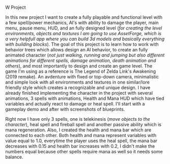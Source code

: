 W Project

In this new project I want to create a fully playable and functional level with a few spell/power mechanics, AI's with ability to damage the player, main menu, pause menu, HUD, and an fully designed level (*for creating the level environments, objects and textures I am going to use AssetForge, which is a very helpfull app where you can build 3d models and basically everything with building blocks*). The goal of this project is to learn how to work with behavior trees which allows design an AI behavior, to create an fully animated character (*not just walking, running and jumping but also different animations for different spells, damage animation, death animation and others*), and most importantly to design and create an game level. The game I'm using as a reference is The Legend of Zelda Link's Awakening (2019 remake). An avdenture with fixed or top-down camera, minimalistic and simple look with all environments and textures in one similar/lore friendly style which creates a recognizable and unique design.
I have already finished implementing the character in the project with several animations, 3 spells with animations, Health and Mana HUD which have tied variables and actually react to damage or heal spell.
I'll start with a gameplay demo and after with screenshots of blueprints.


Right now I have only 3 spells, one is telekinesis (*move objects to the character*), heal spell and fireball spell and another passive ability which is mana regeneration. Also, I created the health and mana bar which are connected to each other. Both health and mana represent variables with value equal to 1.0, everytime the player uses the heal spell, the mana bar decreases with 0.15 and health bar increases with 0.2, I didn't make the numbers equal because other spells require mana as well so it needs some balance. 
